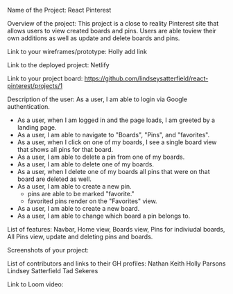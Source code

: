 Name of the Project:
React Pinterest

Overview of the project:
This project is a close to reality Pinterest site that allows users to view created boards and pins. Users are able toview their own additions as well as update and delete boards and pins.

Link to your wireframes/prototype:
Holly add link

Link to the deployed project:
Netlify

Link to your project board:
https://github.com/lindseysatterfield/react-pinterest/projects/1

Description of the user:
As a user, I am able to login via Google authentication.
- As a user, when I am logged in and the page loads, I am greeted by a landing page.
- As a user, I am able to navigate to "Boards", "Pins", and "favorites".
- As a user, when I click on one of my boards, I see a single board view that shows all pins for that board.
- As a user, I am able to delete a pin from one of my boards.
- As a user, I am able to delete one of my boards.
- As a user, when I delete one of my boards all pins that were on that board are deleted as well.
- As a user, I am able to create a new pin.
  - pins are able to be marked "favorite."
  - favorited pins render on the "Favorites" view.
- As a user, I am able to create a new board.
- As a user, I am able to change which board a pin belongs to.

List of features:
Navbar, Home view, Boards view, Pins for indiviudal boards, All Pins view, update and deleting pins and boards.

Screenshots of your project:


List of contributors and links to their GH profiles:
Nathan Keith
Holly Parsons
Lindsey Satterfield
Tad Sekeres

Link to Loom video:


